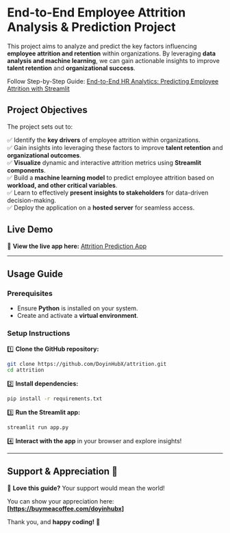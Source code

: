 # **End-to-End Employee Attrition Analysis & Prediction Project**

This project aims to analyze and predict the key factors influencing **employee attrition and retention** within organizations. By leveraging **data analysis and machine learning**, we can gain actionable insights to improve **talent retention** and **organizational success**.

Follow Step-by-Step Guide: [End-to-End HR Analytics: Predicting Employee Attrition with Streamlit](https://attrition-ext.streamlit.app/) 

## **Project Objectives** 

The project sets out to:  

✅ Identify the **key drivers** of employee attrition within organizations.  
✅ Gain insights into leveraging these factors to improve **talent retention** and **organizational outcomes**.  
✅ **Visualize** dynamic and interactive attrition metrics using **Streamlit components**.  
✅ Build a **machine learning model** to predict employee attrition based on **workload, and other critical variables**.  
✅ Learn to effectively **present insights to stakeholders** for data-driven decision-making.  
✅ Deploy the application on a **hosted server** for seamless access.  

## **Live Demo**  
🔗 **View the live app here:** [Attrition Prediction App](https://attrition-ext.streamlit.app/)  

---

## **Usage Guide**  

### **Prerequisites**  
- Ensure **Python** is installed on your system.  
- Create and activate a **virtual environment**.  

### **Setup Instructions**  

1️⃣ **Clone the GitHub repository:**  
   ```sh
   git clone https://github.com/DoyinHubX/attrition.git
   cd attrition
   ```

2️⃣ **Install dependencies:**  
   ```sh
   pip install -r requirements.txt
   ```

3️⃣ **Run the Streamlit app:**  
   ```sh
   streamlit run app.py
   ```

4️⃣ **Interact with the app** in your browser and explore insights!  

---

## **Support & Appreciation** 💙  

🚀 **Love this guide?** Your support would mean the world! 

You can show your appreciation here: **[https://buymeacoffee.com/doyinhubx]**  

Thank you, and **happy coding!** 🎉
